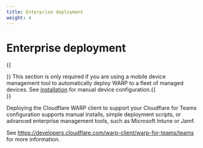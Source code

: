 ```yaml
---
title: Enterprise deployment
weight: 4
---
```


# Enterprise deployment

{{<Aside>}}  This section is only required if you are using a mobile device management tool to automatically
  deploy WARP to a fleet of managed devices. See <a href="/installation">installation</a> for manual
  device configuration.{{</Aside>}}

Deploying the Cloudflare WARP client to support your Cloudflare for Teams configuration supports manual installs, simple deployment scripts, or advanced enterprise management tools, such as Microsoft Intune or Jamf.

See https://developers.cloudflare.com/warp-client/warp-for-teams/teams for more information.